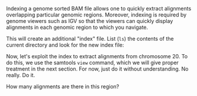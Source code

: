 <script>
import Execute from "$components/Execute.svelte";
</script>

Indexing a genome sorted BAM file allows one to quickly extract alignments
overlapping particular genomic regions. Moreover, indexing is required by
genome viewers such as IGV so that the viewers can quickly display alignments in each genomic region to which you navigate.

<Execute command="samtools index sample.sorted.bam" />

This will create an additional "index" file. List (`ls`) the contents of the current directory and look for the new index file: <Execute command="ls" inline />

Now, let's exploit the index to extract alignments from chromosome 20. To do
this, we use the samtools `view` command, which we will give proper treatment
in the next section. For now, just do it without understanding. No really. Do it.

<Execute command="samtools view sample.sorted.bam 20:1.4e6-1.5e6 | head -n 5" />

How many alignments are there in this region?

<Execute command="samtools view -c sample.sorted.bam 20:1.4e6-1.5e6" />
